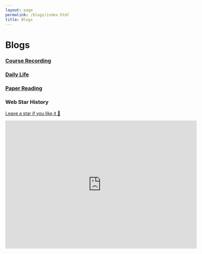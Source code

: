```yaml
---
layout: page
permalink: /blogs/index.html
title: Blogs
---
```



# Blogs

###  [Course Recording](https://CRYoushiwo.github.io/blogs/CourseRecording)

### [Daily Life](https://CRYoushiwo.github.io/blogs/DailyLife)

### [Paper Reading](https://CRYoushiwo.github.io/blogs/PaperReading)

### Web Star History

[Leave a star if you like it 🥰](https://github.com/GuangLun2000/GuangLun2000.github.io)

<iframe style="width:100%;height:auto;min-width:600px;min-height:400px;" src="https://star-history.com/embed?secret=Z2l0aHViX3BhdF8xMUFSVkxCRUEwVUplM1kxYnU1aG1UX3V1TUtTVjZhbnM2MHFIZnZlMkhweEpvaFVsdmdDVVZhYkEwTTBuYmtyZjhSRTI0UVMzTEd1R0hnVW5M#GuangLun2000/GuangLun2000.github.io&Date" frameBorder="0"></iframe>
